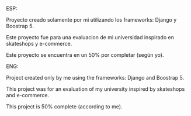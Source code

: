 
ESP:

Proyecto creado solamente por mi utilizando los frameworks:
Django y Boostrap 5.

Este proyecto fue para una evaluacion de mi universidad inspirado en skateshops y e-commerce.

Este proyecto se encuentra en un 50% por completar (según yo).



ENG:

Project created only by me using the frameworks: Django and Boostrap 5.

This project was for an evaluation of my university inspired by skateshops and e-commerce. 

This project is 50% complete (according to me).

